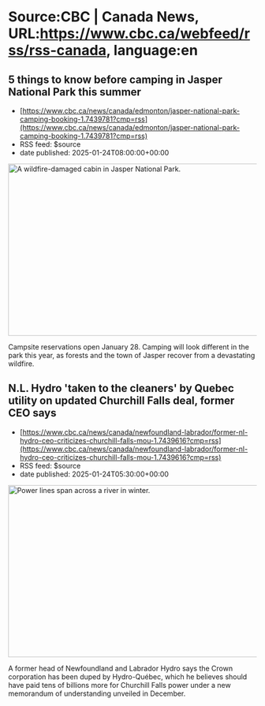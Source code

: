 # Source:CBC | Canada News, URL:https://www.cbc.ca/webfeed/rss/rss-canada, language:en

## 5 things to know before camping in Jasper National Park this summer
 - [https://www.cbc.ca/news/canada/edmonton/jasper-national-park-camping-booking-1.7439781?cmp=rss](https://www.cbc.ca/news/canada/edmonton/jasper-national-park-camping-booking-1.7439781?cmp=rss)
 - RSS feed: $source
 - date published: 2025-01-24T08:00:00+00:00

<img src='https://i.cbc.ca/1.7439821.1737665556!/fileImage/httpImage/image.jpg_gen/derivatives/16x9_620/burned-jasper-national-park-cabin.jpg' alt='A wildfire-damaged cabin in Jasper National Park.' width='620' height='349' title='A July 2024 wildfire burned some campgrounds in Jasper National Park, including this bookable cabin at Whistlers campground.'/><p>Campsite reservations open January 28. Camping will look different in the park this year, as forests and the town of Jasper recover from a devastating wildfire.</p>

## N.L. Hydro 'taken to the cleaners' by Quebec utility on updated Churchill Falls deal, former CEO says
 - [https://www.cbc.ca/news/canada/newfoundland-labrador/former-nl-hydro-ceo-criticizes-churchill-falls-mou-1.7439616?cmp=rss](https://www.cbc.ca/news/canada/newfoundland-labrador/former-nl-hydro-ceo-criticizes-churchill-falls-mou-1.7439616?cmp=rss)
 - RSS feed: $source
 - date published: 2025-01-24T05:30:00+00:00

<img src='https://i.cbc.ca/1.7033813.1704743654!/fileImage/httpImage/image.jpg_gen/derivatives/16x9_620/churchill-falls-transmission-lines.jpg' alt='Power lines span across a river in winter.' width='620' height='349' title='High-voltage wires carry 90 per cent of the electricity produced at the Churchill Falls dam toward the Quebec-Labrador border, some 200 kilometres to the south.'/><p>A former head of Newfoundland and Labrador Hydro says the Crown corporation has been duped by Hydro-Québec, which he believes should have paid tens of billions more for Churchill Falls power under a new memorandum of understanding unveiled in December.</p>

